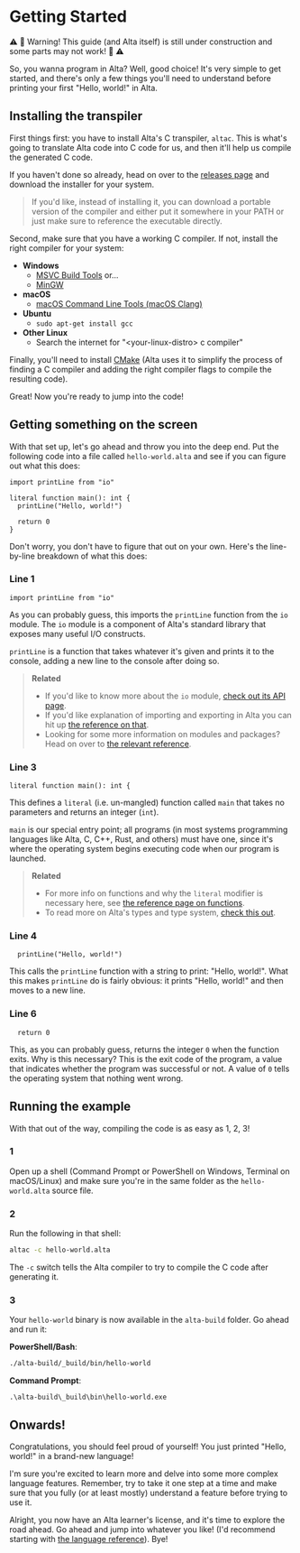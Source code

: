 # Getting Started
:warning: :construction: Warning! This guide (and Alta itself) is still under construction and some parts may not work! :construction: :warning:

So, you wanna program in Alta? Well, good choice! It's very simple to get started, and there's only a few things you'll need to understand before printing your first "Hello, world!" in Alta.

## Installing the transpiler
First things first: you have to install Alta's C transpiler, `altac`. This is what's going to translate Alta code into C code for us, and then it'll help us compile the generated C code.

If you haven't done so already, head on over to the [releases page](https://github.com/alta-lang/alta/releases) and download the installer for your system.

> If you'd like, instead of installing it, you can download a portable version of the compiler and either put it somewhere in your PATH or just make sure to reference the executable directly.

Second, make sure that you have a working C compiler. If not, install the right compiler for your system:
  * **Windows**
    * [MSVC Build Tools](https://visualstudio.microsoft.com/thank-you-downloading-visual-studio/?sku=BuildTools&rel=15) or...
    * [MinGW](https://osdn.net/projects/mingw/releases/)
  * **macOS**
    * [macOS Command Line Tools (macOS Clang)](http://osxdaily.com/2014/02/12/install-command-line-tools-mac-os-x/)
  * **Ubuntu**
    * `sudo apt-get install gcc`
  * **Other Linux**
    * Search the internet for "\<your-linux-distro> c compiler"

Finally, you'll need to install [CMake](https://cmake.org/) (Alta uses it to simplify the process of finding a C compiler and adding the right compiler flags to compile the resulting code).

Great! Now you're ready to jump into the code!

## Getting something on the screen
With that set up, let's go ahead and throw you into the deep end. Put the following code into a file called `hello-world.alta` and see if you can figure out what this does:

```alta
import printLine from "io"

literal function main(): int {
  printLine("Hello, world!")

  return 0
}
```

Don't worry, you don't have to figure that out on your own. Here's the line-by-line breakdown of what this does:

### Line 1
```alta
import printLine from "io"
```

As you can probably guess, this imports the `printLine` function from the `io` module. The `io` module is a component of Alta's standard library that exposes many useful I/O constructs.

`printLine` is a function that takes whatever it's given and prints it to the console, adding a new line to the console after doing so.

> **Related**
> * If you'd like to know more about the `io` module, [check out its API page](stdlib/io.md).
> * If you'd like explanation of importing and exporting in Alta you can hit up [the reference on that](language-reference/imports-and-exports.md). 
> * Looking for some more information on modules and packages? Head on over to [the relevant reference](language-reference/packages-and-modules.md).

### Line 3

```alta
literal function main(): int {
```

This defines a `literal` (i.e. un-mangled) function called `main` that takes no parameters and returns an integer (`int`).

`main` is our special entry point; all programs (in most systems programming languages like Alta, C, C++, Rust, and others) must have one, since it's where the operating system begins executing code when our program is launched.

> **Related**
> * For more info on functions and why the `literal` modifier is necessary here, see [the reference page on functions](language-reference/functions.md).
> * To read more on Alta's types and type system, [check this out](language-reference/types.md).

### Line 4
```alta
  printLine("Hello, world!")
```

This calls the `printLine` function with a string to print: "Hello, world!". What this makes `printLine` do is fairly obvious: it prints "Hello, world!" and then moves to a new line.

### Line 6
```alta
  return 0
```

This, as you can probably guess, returns the integer `0` when the function exits.
Why is this necessary?
This is the exit code of the program, a value that indicates whether the program was successful or not.
A value of `0` tells the operating system that nothing went wrong.

## Running the example
With that out of the way, compiling the code is as easy as 1, 2, 3!

### 1
Open up a shell (Command Prompt or PowerShell on Windows, Terminal on macOS/Linux) and make sure you're in the same folder as the `hello-world.alta` source file.

### 2
Run the following in that shell:
```bash
altac -c hello-world.alta
```

The `-c` switch tells the Alta compiler to try to compile the C code after generating it.

### 3
Your `hello-world` binary is now available in the `alta-build` folder. Go ahead and run it:

**PowerShell/Bash**:
```bash
./alta-build/_build/bin/hello-world
```

**Command Prompt**:
```batch
.\alta-build\_build\bin\hello-world.exe
```

## Onwards!
Congratulations, you should feel proud of yourself! You just printed "Hello, world!" in a brand-new language!

I'm sure you're excited to learn more and delve into some more complex language features.
Remember, try to take it one step at a time and make sure that you fully (or at least mostly) understand a feature before trying to use it.

Alright, you now have an Alta learner's license, and it's time to explore the road ahead.
Go ahead and jump into whatever you like! (I'd recommend starting with [the language reference](language-reference/README.md)). Bye!

